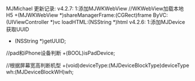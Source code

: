MJMichael
更新记录:
v4.2.7:
1:添加MJWKWebView
//WKWebView加载本地H5
+(MJWKWebView *)shareManagerFrame:(CGRect)frame ByVC:(UIViewController *)vc loadHTML:(NSString *)html
v4.2.6:
1:添加MJDevice
获取UUID
+ (NSString *)getUUID;

//pad和iPhone设备判断
+(BOOL)isPadDevice;

//根据屏幕宽高判断机型
+(void)deviceType:(MJDeviceBlockType)deviceType wh:(MJDeviceBlockWH)wh;
